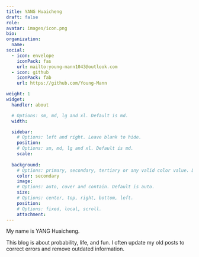 ```yaml
---
title: YANG Huaicheng
draft: false
role: 
avatar: images/icon.png
bio: 
organization:
  name: 
social:
  - icon: envelope
    iconPack: fas
    url: mailto:young-mann1043@outlook.com
  - icon: github
    iconPack: fab
    url: https://github.com/Young-Mann

weight: 1
widget:
  handler: about

  # Options: sm, md, lg and xl. Default is md.
  width: 

  sidebar:
    # Options: left and right. Leave blank to hide.
    position:
    # Options: sm, md, lg and xl. Default is md.
    scale:
  
  background:
    # Options: primary, secondary, tertiary or any valid color value. Default is primary.
    color: secondary
    image:
    # Options: auto, cover and contain. Default is auto.
    size:
    # Options: center, top, right, bottom, left.
    position:
    # Options: fixed, local, scroll.
    attachment: 
---
```






My name is YANG Huaicheng. 

This blog is about probability, life, and fun. I often update my old posts to correct errors and remove outdated information.
